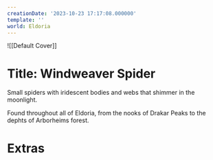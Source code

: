 ```yaml
---
creationDate: '2023-10-23 17:17:08.000000'
template: ''
world: Eldoria
---
```

![[Default Cover]]

# Title: Windweaver Spider

Small spiders with iridescent bodies and webs that shimmer in the moonlight.

Found throughout all of Eldoria, from the nooks of Drakar Peaks to the dephts of Arborheims forest.

# Extras

